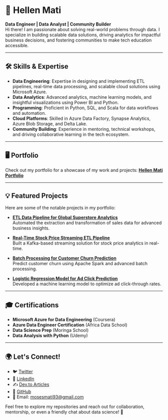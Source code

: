 
# 🌟 Hellen Mati 

**Data Engineer | Data Analyst | Community Builder**  
Hi there! I am passionate about solving real-world problems through data. I specialize in building scalable data solutions, driving analytics for impactful business decisions, and fostering communities to make tech education accessible.  

---

## 🛠️ Skills & Expertise
- **Data Engineering**: Expertise in designing and implementing ETL pipelines, real-time data processing, and scalable cloud solutions using Microsoft Azure.  
- **Data Analytics**: Advanced analytics, machine learning models, and insightful visualizations using Power BI and Python.  
- **Programming**: Proficient in Python, SQL, and Scala for data workflows and automation.  
- **Cloud Platforms**: Skilled in Azure Data Factory, Synapse Analytics, Azure Blob Storage, and Delta Lake.  
- **Community Building**: Experience in mentoring, technical workshops, and driving collaborative learning in the tech ecosystem.

---

## 🖥️ Portfolio  
Check out my portfolio for a showcase of my work and projects: [**Hellen Mati Portfolio**](https://www.datascienceportfol.io/MissMati)  

---
## 💡 Featured Projects
Here are some of the notable projects in my portfolio:

- **[ETL Data Pipeline for Global Superstore Analytics](https://github.com/Hmati/ETL-Data-Pipeline-for-Global-Superstore-Analytics)**  
  Automated the extraction and transformation of sales data for advanced business insights.

- **[Real-Time Stock Price Streaming ETL Pipeline](https://github.com/Hmati/Real-Time-Stock-Price-Streaming-ETL-Pipeline)**  
  Built a Kafka-based streaming solution for stock price analytics in real-time.  

- **[Batch Processing for Customer Churn Prediction](https://github.com/Hmati/Batch-Processing-Project-Customer-Churn-Prediction-Pipeline)**  
  Predict customer churn using Apache Spark and advanced batch processing.

- **[Logistic Regression Model for Ad Click Prediction](https://github.com/Hmati/Logistic-Regression-Project-Predict-Ad-click-)**  
  Developed a machine learning model to optimize ad click-through rates.

---

## 🎓 Certifications
- **Microsoft Azure for Data Engineering** (Coursera)  
- **Azure Data Engineer Certification** (Africa Data School)  
- **Data Science Prep** (Moringa School)  
- **Data Analysis with Python** (Udemy)  

---

## 🌍 Let's Connect!
- 🐦 [Twitter](https://twitter.com/Hmati)  
- 💼 [LinkedIn](https://www.linkedin.com/in/hellen-mati/)  
- ✍️ [Dev.to Articles](https://dev.to/missmati)  
- 📂 [GitHub](https://github.com/Hmati)  
- 📧 Email: [mosesmati93@gmail.com](mailto:mosesmati93@gmail.com)  

Feel free to explore my repositories and reach out for collaboration, mentorship, or even a friendly chat about data science! 🚀
```
